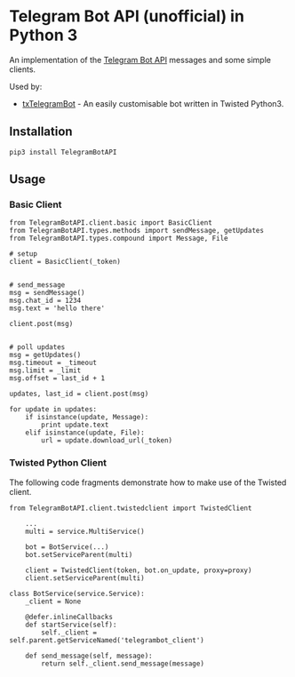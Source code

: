 # Telegram Bot API (unofficial) in Python 3
An implementation of the [Telegram Bot API](https://core.telegram.org/bots/api) messages
and some simple clients.

Used by:
* [txTelegramBot](https://github.com/sourcesimian/txTelegramBot) - An easily customisable bot written in Twisted Python3.


## Installation

    pip3 install TelegramBotAPI

## Usage
### Basic Client
```
from TelegramBotAPI.client.basic import BasicClient
from TelegramBotAPI.types.methods import sendMessage, getUpdates
from TelegramBotAPI.types.compound import Message, File

# setup
client = BasicClient(_token)


# send_message
msg = sendMessage()
msg.chat_id = 1234
msg.text = 'hello there'

client.post(msg)


# poll updates
msg = getUpdates()
msg.timeout = _timeout
msg.limit = _limit
msg.offset = last_id + 1

updates, last_id = client.post(msg)

for update in updates:
    if isinstance(update, Message):
        print update.text
    elif isinstance(update, File):
        url = update.download_url(_token)
```

### Twisted Python Client
The following code fragments demonstrate how to make use of the Twisted client.
```
from TelegramBotAPI.client.twistedclient import TwistedClient

    ...
    multi = service.MultiService()
    
    bot = BotService(...)
    bot.setServiceParent(multi)
    
    client = TwistedClient(token, bot.on_update, proxy=proxy)
    client.setServiceParent(multi)
```

```
class BotService(service.Service):
    _client = None

    @defer.inlineCallbacks
    def startService(self):
        self._client = self.parent.getServiceNamed('telegrambot_client')

    def send_message(self, message):
        return self._client.send_message(message)
```
